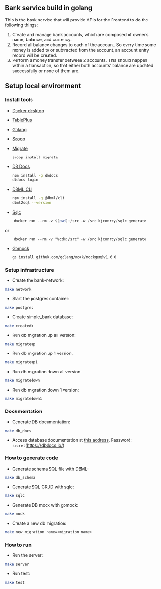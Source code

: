 ## Bank service build in golang

This is the bank service that will provide APIs for the Frontend to do the following things:

1. Create and manage bank accounts, which are composed of owner’s name, balance, and currency.
2. Record all balance changes to each of the account. So every time some money is added to or subtracted from the account, an account entry record will be created.
3. Perform a money transfer between 2 accounts. This should happen within a transaction, so that either both accounts’ balance are updated successfully or none of them are.

## Setup local environment

### Install tools

- [Docker desktop](https://www.docker.com/products/docker-desktop)
- [TablePlus](https://tableplus.com/)
- [Golang](https://golang.org/)
- [Scoop](https://scoop.sh/)
- [Migrate](https://github.com/golang-migrate/migrate/tree/master/cmd/migrate)

  ```bash
  scoop install migrate
  ```

- [DB Docs](https://dbdocs.io/docs)

  ```bash
  npm install -g dbdocs
  dbdocs login
  ```

- [DBML CLI](https://www.dbml.org/cli/#installation)

  ```bash
  npm install -g @dbml/cli
  dbml2sql --version
  ```

- [Sqlc](https://github.com/kyleconroy/sqlc#installation)

```powershell
    docker run --rm -v $(pwd):/src -w /src kjconroy/sqlc generate
```

or

```CMD
    docker run --rm -v "%cd%:/src" -w /src kjconroy/sqlc generate
```

- [Gomock](https://github.com/golang/mock)

  ```bash
  go install github.com/golang/mock/mockgen@v1.6.0
  ```

### Setup infrastructure

- Create the bank-network:

```bash
make network
```

- Start the postgres container:

```bash
make postgres
```

- Create simple_bank database:

```bash
make createdb
```

- Run db migration up all version:

```bash
make migrateup
```

- Run db migration up 1 version:

```bash
make migrateup1
```

- Run db migration down all version:

```bash
make migratedown
```

- Run db migration down 1 version:

```bash
make migratedown1
```

### Documentation

- Generate DB documentation:

```bash
make db_docs
```

- Access database documentation at [this address](https://dbdocs.io/techschool.guru/simple_bank). Password: `secret`(https://dbdocs.io/)

### How to generate code

- Generate schema SQL file with DBML:

```bash
make db_schema
```

- Generate SQL CRUD with sqlc:

```bash
make sqlc
```

- Generate DB mock with gomock:

```bash
make mock
```

- Create a new db migration:

```bash
make new_migration name=<migration_name>
```

### How to run

- Run the server:

```bash
make server
```

- Run test:

```bash
make test
```

